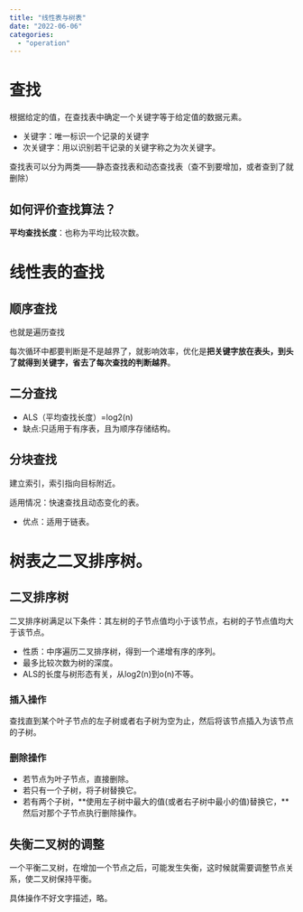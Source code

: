 ```yaml
---
title: "线性表与树表"
date: "2022-06-06"
categories:
  - "operation"
---
```


# 查找

根据给定的值，在查找表中确定一个关键字等于给定值的数据元素。

- 关键字：唯一标识一个记录的关键字
- 次关键字：用以识别若干记录的关键字称之为次关键字。

查找表可以分为两类——静态查找表和动态查找表（查不到要增加，或者查到了就删除）

## 如何评价查找算法？

**平均查找长度**：也称为平均比较次数。

# 线性表的查找

## 顺序查找

也就是遍历查找

每次循环中都要判断是不是越界了，就影响效率，优化是**把关键字放在表头，到头了就得到关键字，省去了每次查找的判断越界**。

## 二分查找

- ALS（平均查找长度）=log2(n)
- 缺点:只适用于有序表，且为顺序存储结构。

## 分块查找

建立索引，索引指向目标附近。

适用情况：快速查找且动态变化的表。

- 优点：适用于链表。

# 树表之二叉排序树。

## 二叉排序树

二叉排序树满足以下条件：其左树的子节点值均小于该节点，右树的子节点值均大于该节点。

- 性质：中序遍历二叉排序树，得到一个递增有序的序列。
- 最多比较次数为树的深度。
- ALS的长度与树形态有关，从log2(n)到o(n)不等。

### 插入操作

查找直到某个叶子节点的左子树或者右子树为空为止，然后将该节点插入为该节点的子树。

### 删除操作

- 若节点为叶子节点，直接删除。
- 若只有一个子树，将子树替换它。
- 若有两个子树，**使用左子树中最大的值(或者右子树中最小的值)替换它，**然后对那个子节点执行删除操作。

## 失衡二叉树的调整

一个平衡二叉树，在增加一个节点之后，可能发生失衡，这时候就需要调整节点关系，使二叉树保持平衡。

具体操作不好文字描述，略。
